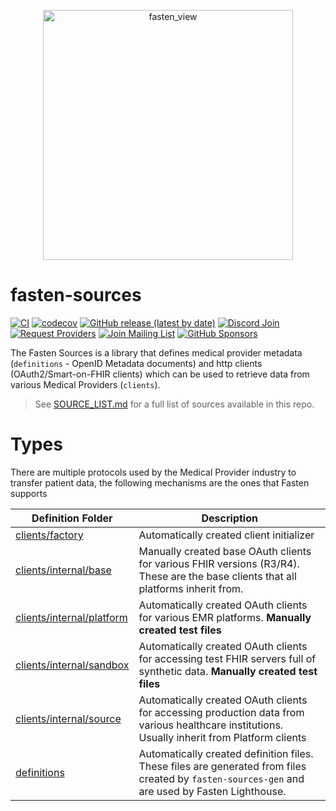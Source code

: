 <p align="center">
  <a href="https://github.com/fastenhealth/fasten-onprem">
  <img width="400" alt="fasten_view" src="frontend/src/assets/banner/banner.png">
  </a>
</p>

# fasten-sources

[![CI](https://github.com/fastenhealth/fasten-sources/actions/workflows/ci.yaml/badge.svg)](https://github.com/fastenhealth/fasten-sources/actions/workflows/ci.yaml)
[![codecov](https://codecov.io/gh/fastenhealth/fasten-sources/branch/main/graph/badge.svg?token=0FD2L52DTK)](https://codecov.io/gh/fastenhealth/fasten-sources)
[![GitHub release (latest by date)](https://img.shields.io/github/v/release/fastenhealth/fasten-sources?style=flat-square)](https://github.com/fastenhealth/fasten-sources/releases/latest)
[![Discord Join](https://img.shields.io/badge/discord-join-blueviolet?style=flat-square&logo=discord)](https://discord.gg/Bykz6BAN8p)
[![Request Providers](https://img.shields.io/static/v1?label=request+providers&message=form&color=orange&style=flat-square)](https://forms.gle/4oU8372y4KyM8DbdA)
[![Join Mailing List](https://img.shields.io/static/v1?label=join&message=mailing+list&color=blue&style=flat-square)](https://forms.gle/SNsYX9BNMXB6TuTw6)
[![GitHub Sponsors](https://img.shields.io/github/sponsors/analogj?style=flat-square)](https://github.com/sponsors/AnalogJ/)


The Fasten Sources is a library that defines medical provider metadata (`definitions` - OpenID Metadata documents)
and http clients (OAuth2/Smart-on-FHIR clients) which can be used to retrieve data from various Medical
Providers (`clients`).


> See [SOURCE_LIST.md](./SOURCE_LIST.md) for a full list of sources available in this repo. 


# Types

There are multiple protocols used by the Medical Provider industry to transfer patient data, the following mechanisms are the
ones that Fasten supports



| Definition Folder                                        | Description                                                                                                                                     |
|----------------------------------------------------------|-------------------------------------------------------------------------------------------------------------------------------------------------|
| [clients/factory](./clients/factory)                     | Automatically created client initializer                                                                                                        |
| [clients/internal/base](./clients/internal/base])        | Manually created base OAuth clients for various FHIR versions (R3/R4). These are the base clients that all platforms inherit from.              |
| [clients/internal/platform](./clients/internal/platform) | Automatically created OAuth clients for various EMR platforms. **Manually created test files**                                                  |
| [clients/internal/sandbox](./clients/internal/sandbox)   | Automatically created OAuth clients for accessing test FHIR servers full of synthetic data. **Manually created test files**                     |
| [clients/internal/source](./clients/internal/source)     | Automatically created OAuth clients for accessing production data from various healthcare institutions. Usually inherit from Platform clients   |
| [definitions](./definitions/)                            | Automatically created definition files. These files are generated from files created by `fasten-sources-gen` and are used by Fasten Lighthouse. |

